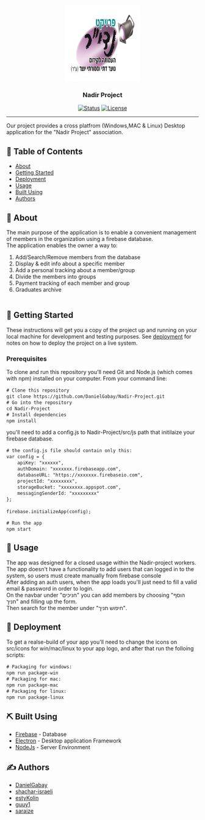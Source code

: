 <p align="center">
  <a href="" rel="noopener">
 <img width=200px height=200px src="https://github.com/DanielGabay/Nadir-Project/blob/master/src/images/logo.png" alt="Nadir Project logo"></a>
</p>

<h3 align="center">Nadir Project</h3>

<div align="center">

  [![Status](https://img.shields.io/badge/status-active-success.svg)]() 
  [![License](https://img.shields.io/badge/license-MIT-blue.svg)](/LICENSE)

</div>

---

<p align="left"> 
Our project provides a cross platfrom (Windows,MAC & Linux) Desktop application for the "Nadir Project" association.
</p>

## 📝 Table of Contents
- [About](#about)
- [Getting Started](#getting_started)
- [Deployment](#deployment)
- [Usage](#usage)
- [Built Using](#built_using)
- [Authors](#authors)

## 🧐 About <a name = "about"></a>
The main purpose of the application is to enable a convenient management of members in the organization using a firebase database.
<br>
The application enables the owner a way to:
<br>
1) Add/Search/Remove members from the database <br>
2) Display & edit info about a specific member
3) Add a personal tracking about a member/group
4) Divide the members into groups <br>
5) Payment tracking of each member and group <br>
6) Graduates archive <br>
    <br> 

## 🏁 Getting Started <a name = "getting_started"></a>
These instructions will get you a copy of the project up and running on your local machine for development and testing purposes. See [deployment](#deployment) for notes on how to deploy the project on a live system.

### Prerequisites
To clone and run this repository you'll need Git and Node.js (which comes with npm) installed on your computer. From your command line:

```
# Clone this repository
git clone https://github.com/DanielGabay/Nadir-Project.git
# Go into the repository
cd Nadir-Project
# Install dependencies
npm install
```

you'll need to add a config.js to Nadir-Project/src/js path that initilaize your firebase database.

```
# the config.js file should contain only this:
var config = {
    apiKey: "xxxxxx",
    authDomain: "xxxxxxx.firebaseapp.com",
    databaseURL: "https://xxxxxxx.firebaseio.com",
    projectId: "xxxxxxxx",
    storageBucket: "xxxxxxxx.appspot.com",
    messagingSenderId: "xxxxxxxxx"
};

firebase.initializeApp(config);
```

```
# Run the app
npm start
```

## 🎈 Usage <a name="usage"></a>
The app was designed for a closed usage within the Nadir-project workers. <br>
The app doesn't have a functionality to add users that can logged in to the system, so users must create manually from firebase console <br>
After adding an auth users, when the app loads you'll just need to fill a valid email & password in order to login. <br>
On the navbar under "חניכים" you can add members by choosing "הוסף חניך" and filling up the form. <br>
Then search for the member under "חיפוש חניך".

## 🚀 Deployment <a name = "deployment"></a>
To get a realse-build of your app you'll need to change the icons on src/icons for win/mac/linux to your app logo, and after that run the folloing scripts:
```
# Packaging for windows:
npm run package-win
# Packaging for mac:
npm run package-mac
# Packaging for linux:
npm run package-linux
```

## ⛏️ Built Using <a name = "built_using"></a>
- [Firebase](http://firebase.google.com) - Database
- [Electron](https://electronjs.org/) - Desktop application Framework
- [NodeJs](https://nodejs.org/en/) - Server Environment

## ✍️ Authors <a name = "authors"></a>
- [DanielGabay](https://github.com/DanielGabay)
- [shachar-israeli](https://github.com/shachar-israeli)
- [estyKolin](https://github.com/estyKolin)
- [guuy1](https://github.com/guuy1)
- [saraize](https://github.com/saraize)

